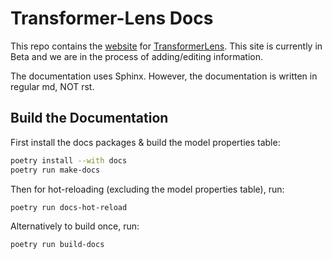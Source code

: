 
# Transformer-Lens Docs


This repo contains the [website](https://neelnanda-io.github.io/TransformerLens/) for [TransformerLens](https://github.com/neelnanda-io/TransformerLens). This site is currently in Beta and we are in the process of adding/editing information.

The documentation uses Sphinx. However, the documentation is written in regular md, NOT rst.

## Build the Documentation

First install the docs packages & build the model properties table:

```bash
poetry install --with docs
poetry run make-docs
```

Then for hot-reloading (excluding the model properties table), run:

```bash
poetry run docs-hot-reload
```

Alternatively to build once, run:

```bash
poetry run build-docs
```
